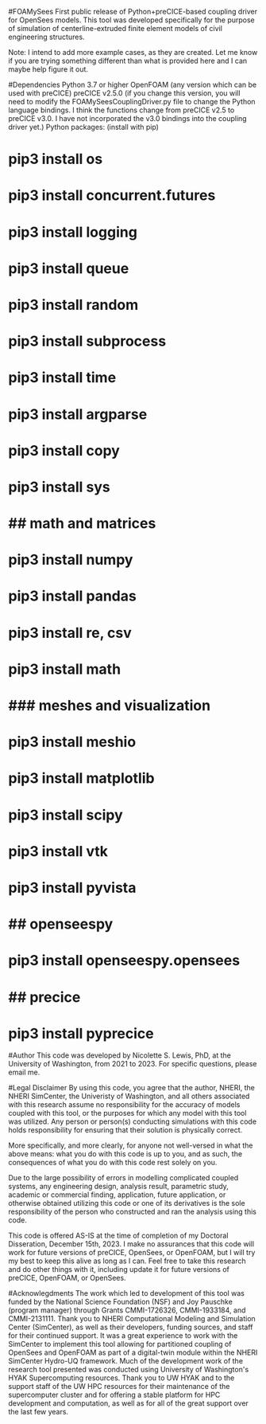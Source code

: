 #FOAMySees
First public release of Python+preCICE-based coupling driver for OpenSees models. This tool was developed specifically for the purpose of simulation of centerline-extruded finite element models of civil engineering structures. 

Note: I intend to add more example cases, as they are created. Let me know if you are trying something different than what is provided here and I can maybe help figure it out. 

#Dependencies
Python 3.7 or higher
OpenFOAM (any version which can be used with preCICE)
preCICE v2.5.0 (if you change this version, you will need to modify the FOAMySeesCouplingDriver.py file to change the Python language bindings. I think the functions change from preCICE v2.5 to preCICE v3.0. I have not incorporated the v3.0 bindings into the coupling driver yet.)
Python packages: (install with pip)
# pip3 install os
# pip3 install concurrent.futures
# pip3 install logging
# pip3 install queue
# pip3 install random
# pip3 install subprocess
# pip3 install time
# pip3 install argparse
# pip3 install copy
# pip3 install sys

# ## math and matrices
# pip3 install numpy 
# pip3 install pandas
# pip3 install re, csv
# pip3 install math

# ### meshes and visualization
# pip3 install meshio
# pip3 install matplotlib
# pip3 install scipy
# pip3 install vtk
# pip3 install pyvista 

# ## openseespy
# pip3 install openseespy.opensees 

# ## precice
# pip3 install pyprecice

#Author
This code was developed by Nicolette S. Lewis, PhD, at the University of Washington, from 2021 to 2023. For specific questions, please email me. 

#Legal Disclaimer
By using this code, you agree that the author, NHERI, the NHERI SimCenter, the Univeristy of Washington, and all others associated with this research assume no responsibility for the accuracy of models coupled with this tool, or the purposes for which any model with this tool was utilized. Any person or person(s) conducting simulations with this code holds responsibility for ensuring that their solution is physically correct. 

More specifically, and more clearly, for anyone not well-versed in what the above means: what you do with this code is up to you, and as such, the consequences of what you do with this code rest solely on you. 

Due to the large possibility of errors in modelling complicated coupled systems, any engineering design, analysis result, parametric study, academic or commercial finding, application, future application, or otherwise obtained utilizing this code or one of its derivatives is the sole responsibility of the person who constructed and ran the analysis using this code. 

This code is offered AS-IS at the time of completion of my Doctoral Disseration, December 15th, 2023. I make no assurances that this code will work for future versions of preCICE, OpenSees, or OpenFOAM, but I will try my best to keep this alive as long as I can. Feel free to take this research and do other things with it, including update it for future versions of preCICE, OpenFOAM, or OpenSees.

#Acknowlegdments
The work which led to development of this tool was funded by the National Science Foundation (NSF) and Joy Pauschke (program manager) through Grants CMMI-1726326, CMMI-1933184, and CMMI-2131111. Thank you to NHERI Computational Modeling and Simulation Center (SimCenter), as well as their developers, funding sources, and staff for their continued support. It was a great experience to work with the SimCenter to implement this tool allowing for partitioned coupling of OpenSees and OpenFOAM as part of a digital-twin module within the NHERI SimCenter Hydro-UQ framework. Much of the development work of the research tool presented was conducted using University of Washington's HYAK Supercomputing resources. Thank you to UW HYAK and to the support staff of the UW HPC resources for their maintenance of the supercomputer cluster and for offering a stable platform for HPC development and computation, as well as for all of the great support over the last few years.  
